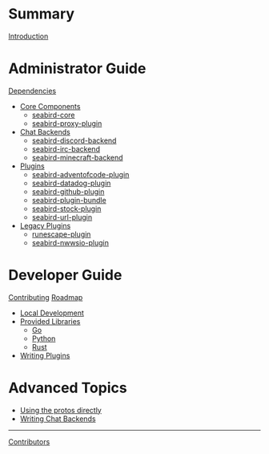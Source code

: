 # Summary

[Introduction](README.md)

# Administrator Guide

[Dependencies](admin/dependencies.md)

- [Core Components]()
  - [seabird-core](admin/seabird-core.md)
  - [seabird-proxy-plugin](admin/seabird-proxy-plugin.md)
- [Chat Backends]()
  - [seabird-discord-backend](admin/seabird-discord-backend.md)
  - [seabird-irc-backend](admin/seabird-irc-backend.md)
  - [seabird-minecraft-backend]()
- [Plugins]()
  - [seabird-adventofcode-plugin]()
  - [seabird-datadog-plugin]()
  - [seabird-github-plugin]()
  - [seabird-plugin-bundle]()
  - [seabird-stock-plugin]()
  - [seabird-url-plugin]()
- [Legacy Plugins]()
  - [runescape-plugin]()
  - [seabird-nwwsio-plugin]()

# Developer Guide

[Contributing]()
[Roadmap]()

- [Local Development]()
- [Provided Libraries]()
  - [Go]()
  - [Python]()
  - [Rust]()
- [Writing Plugins]()

# Advanced Topics

- [Using the protos directly]()
- [Writing Chat Backends]()

---

[Contributors](contributors.md)
